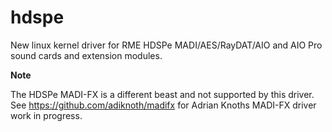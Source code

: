# hdspe
New linux kernel driver for RME HDSPe MADI/AES/RayDAT/AIO and AIO Pro sound cards and extension modules.

**Note**

The HDSPe MADI-FX is a different beast and not supported by this driver. See 
https://github.com/adiknoth/madifx for Adrian Knoths MADI-FX driver work in progress.
